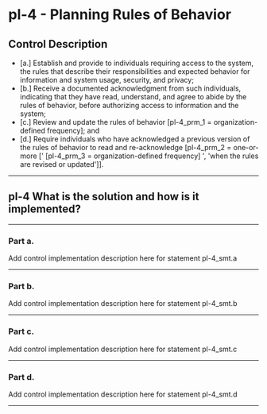 # pl-4 - Planning Rules of Behavior

## Control Description

- \[a.\] Establish and provide to individuals requiring access to the system, the rules that describe their responsibilities and expected behavior for information and system usage, security, and privacy;
- \[b.\] Receive a documented acknowledgment from such individuals, indicating that they have read, understand, and agree to abide by the rules of behavior, before authorizing access to information and the system;
- \[c.\] Review and update the rules of behavior \[pl-4_prm_1 = organization-defined frequency\]; and
- \[d.\] Require individuals who have acknowledged a previous version of the rules of behavior to read and re-acknowledge \[pl-4_prm_2 = one-or-more \[' \[pl-4_prm_3 = organization-defined frequency\] ', 'when the rules are revised or updated'\]\].

______________________________________________________________________

## pl-4 What is the solution and how is it implemented?

______________________________________________________________________

### Part a.

Add control implementation description here for statement pl-4_smt.a

______________________________________________________________________

### Part b.

Add control implementation description here for statement pl-4_smt.b

______________________________________________________________________

### Part c.

Add control implementation description here for statement pl-4_smt.c

______________________________________________________________________

### Part d.

Add control implementation description here for statement pl-4_smt.d

______________________________________________________________________

